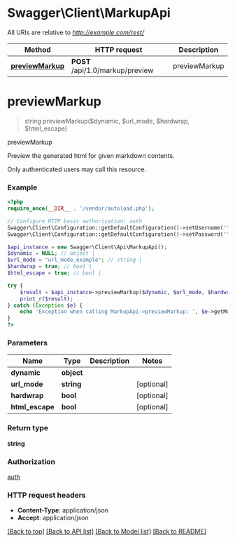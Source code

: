 # Swagger\Client\MarkupApi

All URIs are relative to *http://example.com/rest/*

Method | HTTP request | Description
------------- | ------------- | -------------
[**previewMarkup**](MarkupApi.md#previewMarkup) | **POST** /api/1.0/markup/preview | previewMarkup


# **previewMarkup**
> string previewMarkup($dynamic, $url_mode, $hardwrap, $html_escape)

previewMarkup

Preview the generated html for given markdown contents.  <p>  Only authenticated users may call this resource.

### Example
```php
<?php
require_once(__DIR__ . '/vendor/autoload.php');

// Configure HTTP basic authorization: auth
Swagger\Client\Configuration::getDefaultConfiguration()->setUsername('YOUR_USERNAME');
Swagger\Client\Configuration::getDefaultConfiguration()->setPassword('YOUR_PASSWORD');

$api_instance = new Swagger\Client\Api\MarkupApi();
$dynamic = NULL; // object | 
$url_mode = "url_mode_example"; // string | 
$hardwrap = true; // bool | 
$html_escape = true; // bool | 

try {
    $result = $api_instance->previewMarkup($dynamic, $url_mode, $hardwrap, $html_escape);
    print_r($result);
} catch (Exception $e) {
    echo 'Exception when calling MarkupApi->previewMarkup: ', $e->getMessage(), PHP_EOL;
}
?>
```

### Parameters

Name | Type | Description  | Notes
------------- | ------------- | ------------- | -------------
 **dynamic** | **object**|  |
 **url_mode** | **string**|  | [optional]
 **hardwrap** | **bool**|  | [optional]
 **html_escape** | **bool**|  | [optional]

### Return type

**string**

### Authorization

[auth](../../README.md#auth)

### HTTP request headers

 - **Content-Type**: application/json
 - **Accept**: application/json

[[Back to top]](#) [[Back to API list]](../../README.md#documentation-for-api-endpoints) [[Back to Model list]](../../README.md#documentation-for-models) [[Back to README]](../../README.md)

